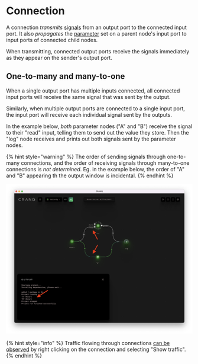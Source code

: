 # Connection

A connection _transmits_ [signals](signal.md) from an output port to the connected input port. It also _propagates_ the [parameter](parameter.md) set on a parent node's input port to input ports of connected child nodes.

When transmitting, connected output ports receive the signals immediately as they appear on the sender's output port.

## One-to-many and many-to-one

When a single output port has multiple inputs connected, all connected input ports will receive the same signal that was sent by the output.

Similarly, when multiple output ports are connected to a single input port, the input port will receive each individual signal sent by the outputs.

In the example below, _both_ parameter nodes ("A" and "B") receive the signal to their "read" input, telling them to send out the value they store. Then the "log" node receives and prints out both signals sent by the parameter nodes.

{% hint style="warning" %}
The order of sending signals through one-to-many connections, and the order of receiving signals through many-to-one connections is _not determined_. Eg. in the example below, the order of "A" and "B" appearing th the output window is incidental.
{% endhint %}

![One-to-many and many-to-one](<../../.gitbook/assets/Screenshot 2022-06-25 at 13.39.27.png>)

{% hint style="info" %}
Traffic flowing through connections [can be observed](../../how-to/basic/observing-traffic.md) by right clicking on the connection and selecting "Show traffic".
{% endhint %}
